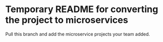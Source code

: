# Temporary README for converting the project to microservices
Pull this branch and add the microservice projects your team added.
